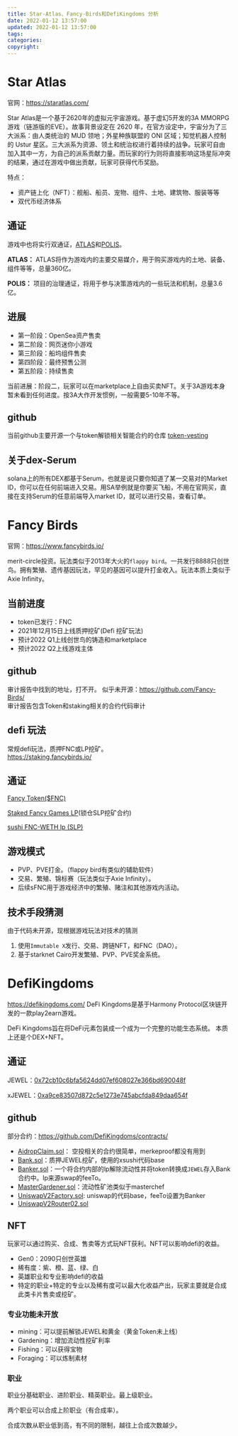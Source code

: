 ```yaml
---
title: Star-Atlas、Fancy-Birds和DefiKingdoms 分析
date: 2022-01-12 13:57:00
updated: 2022-01-12 13:57:00
tags:
categories:
copyright:
---
```


# Star Atlas

官网：https://staratlas.com/

Star Atlas是一个基于2620年的虚拟元宇宙游戏。基于虚幻5开发的3A MMORPG游戏（链游版的EVE）。故事背景设定在 2620 年，在官方设定中，宇宙分为了三大派系：由人类统治的 MUD 领地；外星种族联盟的 ONI 区域；知觉机器人控制的 Ustur 星区。三大派系为资源、领土和统治权进行着持续的战争。玩家可自由加入其中一方，为自己的派系贡献力量。而玩家的行为则将直接影响这场星际冲突的结果，通过在游戏中做出贡献，玩家可获得代币奖励。

特点：
- 资产链上化（NFT）：舰船、船员、宠物、组件、土地、建筑物、服装等等
- 双代币经济体系

## 通证
游戏中也将实行双通证，[ATLAS](https://explorer.solana.com/address/ATLASXmbPQxBUYbxPsV97usA3fPQYEqzQBUHgiFCUsXx)和[POLIS](https://explorer.solana.com/address/poLisWXnNRwC6oBu1vHiuKQzFjGL4XDSu4g9qjz9qVk)。

**ATLAS：** ATLAS将作为游戏内的主要交易媒介，用于购买游戏内的土地、装备、组件等等，总量360亿。

**POLIS：** 项目的治理通证，将用于参与决策游戏内的一些玩法和机制，总量3.6亿。

## 进展
- 第一阶段：OpenSea资产售卖
- 第二阶段：网页迷你小游戏
- 第三阶段：船坞组件售卖
- 第四阶段：最终预售公测
- 第五阶段：持续售卖

当前进展：阶段二，玩家可以在marketplace上自由买卖NFT。关于3A游戏本身暂未看到任何进度。按3A大作开发惯例，一般需要5-10年不等。

## github
当前github主要开源一个与token解锁相关智能合约的仓库 [token-vesting](https://github.com/staratlasmeta/token-vesting)

## 关于dex-Serum
solana上的所有DEX都基于Serum，也就是说只要你知道了某一交易对的Market ID，你可以在任何前端进入交易。用SA举例就是你要买飞船，不用在官网买，直接在支持Serum的任意前端导入market ID，就可以进行交易，查看订单。


# Fancy Birds
官网：https://www.fancybirds.io/

merit-circle投资。玩法类似于2013年大火的`flappy bird`。一共发行8888只创世鸟。拥有繁殖、遗传基因玩法，罕见的基因可以提升打金收入。玩法本质上类似于Axie Infinity。

## 当前进度
- token已发行：FNC
- 2021年12月15日上线质押挖矿(Defi 挖矿玩法)
- 预计2022 Q1上线创世鸟的铸造和marketplace
- 预计2022 Q2上线游戏主体

## github
审计报告中找到的地址，打不开。
似乎未开源：https://github.com/Fancy-Birds/  
审计报告包含Token和staking相关的合约代码审计

## defi 玩法
常规defi玩法，质押FNC或LP挖矿。  
https://staking.fancybirds.io/

## 通证
[Fancy Token($FNC)](https://etherscan.io/token/0x7f280daC515121DcdA3EaC69eB4C13a52392CACE)

[Staked Fancy Games LP](https://etherscan.io/token/0x162ce5530Aba30583cCaF79dD72650CfEB050a23)(锁仓SLP挖矿合约)

[sushi FNC-WETH lp (SLP)](https://etherscan.io/address/0x82ecdd4635766560c4e3a8efa8a7c1fff566111e)

## 游戏模式
- PVP、PVE打金。（flappy bird有类似的辅助软件）
- 交易、繁殖、锦标赛（玩法类似于Axie Infinity）。
- 后续sFNC用于游戏经济中的繁殖、赌注和其他游戏内活动。

## 技术手段猜测
由于代码未开源，现根据游戏玩法对技术的猜测
1. 使用`Immutable X`发行、交易、跨链NFT，和FNC（DAO）。
2. 基于starknet Cairo开发繁殖、PVP、PVE奖金系统。


# DefiKingdoms
https://defikingdoms.com/
DeFi Kingdoms是基于Harmony Protocol区块链开发的一款play2earn游戏。

DeFi Kingdoms旨在将DeFi元素包装成一个成为一个完整的功能生态系统。
本质上还是个DEX+NFT。

## 通证
JEWEL：[0x72cb10c6bfa5624dd07ef608027e366bd690048f](https://explorer.harmony.one/address/0x72cb10c6bfa5624dd07ef608027e366bd690048f)

xJEWEL：[0xa9ce83507d872c5e1273e745abcfda849daa654f](https://explorer.harmony.one/address/0xa9ce83507d872c5e1273e745abcfda849daa654f)

## github
部分合约：https://github.com/DefiKingdoms/contracts/

- [AidropClaim.sol](https://explorer.harmony.one/address/0xa678d193fEcC677e137a00FEFb43a9ccffA53210)： 空投相关的合约很简单，merkeproof都没有用到
- [Bank.sol](https://explorer.harmony.one/address/0xA9cE83507D872C5e1273E745aBcfDa849DAA654F)：质押JEWEL挖矿，使用的xsushi代码base
- [Banker.sol](https://explorer.harmony.one/address/0x3685ec75ea531424bbe67db11e07013abeb95f1e)：一个将合约内部的lp解除流动性并将token转换成`JEWEL`存入Bank合约中。lp来源swap的feeTo。
- [MasterGardener.sol](https://explorer.harmony.one/address/0xDB30643c71aC9e2122cA0341ED77d09D5f99F924)：流动性矿池类似于masterchef
- [UniswapV2Factory.sol](https://explorer.harmony.one/address/0x9014B937069918bd319f80e8B3BB4A2cf6FAA5F7): uniswap的代码base，feeTo设置为Banker
- [UniswapV2Router02.sol](https://explorer.harmony.one/address/0x24ad62502d1C652Cc7684081169D04896aC20f30) 

## NFT
玩家可以通过购买、合成、售卖等方式玩NFT获利。NFT可以影响defi的收益。
- Gen0：2090只创世英雄
- 稀有度：紫、橙、蓝、绿、白
- 英雄职业和专业影响defi的收益
- 特定的职业+特定的专业以及稀有度可以最大化收益产出，玩家主要就是合成此类卡片售卖或挖矿。

### 专业功能未开放
- mining：可以提前解锁JEWEL和黄金（黄金Token未上线）
- Gardening：增加流动性挖矿利率
- Fishing：可以获得宝物
- Foraging：可以炼制素材

### 职业
职业分基础职业、进阶职业、精英职业。最上级职业。

两个职业可以合成上阶职业（有合成率）。

合成次数从职业低到高，有不同的限制，越往上合成次数越少。
